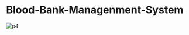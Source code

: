 # Blood-Bank-Managenment-System

![p4](https://github.com/KBhushan07/Blood-Bank-Managenment-System/assets/94524217/b60858b6-6fff-4843-82ac-7da340a312e1)

